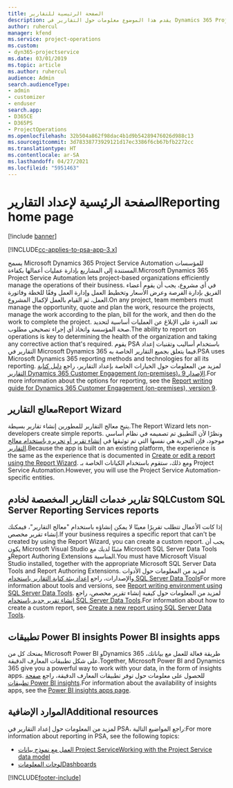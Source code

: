```yaml
---
title: الصفحة الرئيسية للتقارير
description: يقدم هذا الموضوع معلومات حول التقارير في Dynamics 365 Project Service Automation.
author: ruhercul
manager: kfend
ms.service: project-operations
ms.custom:
- dyn365-projectservice
ms.date: 03/01/2019
ms.topic: article
ms.author: ruhercul
audience: Admin
search.audienceType:
- admin
- customizer
- enduser
search.app:
- D365CE
- D365PS
- ProjectOperations
ms.openlocfilehash: 32b504a862f98dac4b1d9b54289476026d988c13
ms.sourcegitcommit: 3d78338773929121d17ec3386f6cb67bfb2272cc
ms.translationtype: HT
ms.contentlocale: ar-SA
ms.lasthandoff: 04/27/2021
ms.locfileid: "5951463"
---
```

# <a name="reporting-home-page"></a><span data-ttu-id="6f517-103">الصفحة الرئيسية لإعداد التقارير</span><span class="sxs-lookup"><span data-stu-id="6f517-103">Reporting home page</span></span>

[!include [banner](../includes/psa-now-project-operations.md)]

[!INCLUDE[cc-applies-to-psa-app-3.x](../includes/cc-applies-to-psa-app-3x.md)]

<span data-ttu-id="6f517-104">يسمح Microsoft Dynamics 365 Project Service Automation للمؤسسات المستندة إلى المشاريع بإدارة عمليات أعمالها بكفاءة.</span><span class="sxs-lookup"><span data-stu-id="6f517-104">Microsoft Dynamics 365 Project Service Automation lets project-based organizations efficiently manage the operations of their business.</span></span> <span data-ttu-id="6f517-105">في أي مشروع، يجب أن يقوم أعضاء الفريق بإدارة الفرصة وعرض الأسعار وتخطيط العمل وإدارة العمل وفقًا للخطة وفاتورة العمل، ثم القيام بالعمل لإكمال المشروع.</span><span class="sxs-lookup"><span data-stu-id="6f517-105">On any project, team members must manage the opportunity, quote and plan the work, resource the projects, manage the work according to the plan, bill for the work, and then do the work to complete the project.</span></span> <span data-ttu-id="6f517-106">تعد القدرة على الإبلاغ عن العمليات أساسية لتحديد صحة المؤسسة واتخاذ أي إجراء تصحيحي مطلوب.</span><span class="sxs-lookup"><span data-stu-id="6f517-106">The ability to report on operations is key to determining the health of the organization and taking any corrective action that's required.</span></span> <span data-ttu-id="6f517-107">يقوم PSA باستخدام أساليب وتقنيات إعداد التقارير في Microsoft Dynamics 365 فيما يتعلق بجميع التقارير الخاصة به.</span><span class="sxs-lookup"><span data-stu-id="6f517-107">PSA uses Microsoft Dynamics 365 reporting methods and technologies for all its reporting.</span></span> <span data-ttu-id="6f517-108">لمزيد من المعلومات حول الخيارات الخاصة بإعداد التقارير، راجع [دليل كتابة التقارير Dynamics 365 Customer Engagement (on-premises)، الإصدار 9](/dynamics365/customerengagement/on-premises/analytics/reporting-analytics-with-dynamics-365).</span><span class="sxs-lookup"><span data-stu-id="6f517-108">For more information about the options for reporting, see the [Report writing guide for Dynamics 365 Customer Engagement (on-premises), version 9](/dynamics365/customerengagement/on-premises/analytics/reporting-analytics-with-dynamics-365).</span></span>

## <a name="report-wizard"></a><span data-ttu-id="6f517-109">معالج التقارير</span><span class="sxs-lookup"><span data-stu-id="6f517-109">Report Wizard</span></span>

<span data-ttu-id="6f517-110">يتيح معالج التقارير للمطورين إنشاء تقارير بسيطة.</span><span class="sxs-lookup"><span data-stu-id="6f517-110">The Report Wizard lets non-developers create simple reports.</span></span> <span data-ttu-id="6f517-111">ونظرًا لأن التطبيق تم تصميمه في نظام أساسي موجود، فإن التجربة هي نفسها التي تم توثيقها في [إنشاء تقرير أو تحريره باستخدام معالج التقارير](/dynamics365/customerengagement/on-premises/basics/create-edit-copy-report-wizard).</span><span class="sxs-lookup"><span data-stu-id="6f517-111">Because the app is built on an existing platform, the experience is the same as the experience that is documented in [Create or edit a report using the Report Wizard](/dynamics365/customerengagement/on-premises/basics/create-edit-copy-report-wizard).</span></span> <span data-ttu-id="6f517-112">ومع ذلك، ستقوم باستخدام الكيانات الخاصة بـ Project Service Automation.</span><span class="sxs-lookup"><span data-stu-id="6f517-112">However, you will use the Project Service Automation-specific entities.</span></span>

## <a name="custom-sql-server-reporting-services-reports"></a><span data-ttu-id="6f517-113">تقارير خدمات التقارير المخصصة لخادم SQL</span><span class="sxs-lookup"><span data-stu-id="6f517-113">Custom SQL Server Reporting Services reports</span></span>

<span data-ttu-id="6f517-114">إذا كانت الأعمال تتطلب تقريرًا معينًا لا يمكن إنشاؤه باستخدام "معالج التقارير"، فيمكنك إنشاء تقرير مخصص.</span><span class="sxs-lookup"><span data-stu-id="6f517-114">If your business requires a specific report that can't be created by using the Report Wizard, you can create a custom report.</span></span> <span data-ttu-id="6f517-115">يجب أن يكون Microsoft Visual Studio مثبتًا لديك مع Microsoft SQL Server Data Tools وReport Authoring Extensions المناسبة.</span><span class="sxs-lookup"><span data-stu-id="6f517-115">You must have Microsoft Visual Studio installed, together with the appropriate Microsoft SQL Server Data Tools and Report Authoring Extensions.</span></span> <span data-ttu-id="6f517-116">لمزيد من المعلومات حول الأدوات والإصدارات، راجع [إعداد بيئة كتابة التقارير باستخدام SQL Server Data Tools](/dynamics365/customerengagement/on-premises/analytics/report-writing-environment-using-sql-server-data-tools)</span><span class="sxs-lookup"><span data-stu-id="6f517-116">For more information about tools and versions, see [Report writing environment using SQL Server Data Tools](/dynamics365/customerengagement/on-premises/analytics/report-writing-environment-using-sql-server-data-tools).</span></span> <span data-ttu-id="6f517-117">لمزيد من المعلومات حول كيفية إنشاء تقرير مخصص، راجع [إنشاء تقرير جديد باستخدام SQL Server Data Tools](/dynamics365/customerengagement/on-premises/analytics/create-a-new-report-using-sql-server-data-tools).</span><span class="sxs-lookup"><span data-stu-id="6f517-117">For information about how to create a custom report, see [Create a new report using SQL Server Data Tools](/dynamics365/customerengagement/on-premises/analytics/create-a-new-report-using-sql-server-data-tools).</span></span>

## <a name="power-bi-insights-apps"></a><span data-ttu-id="6f517-118">تطبيقات Power BI insights </span><span class="sxs-lookup"><span data-stu-id="6f517-118">Power BI insights apps</span></span>

<span data-ttu-id="6f517-119">يمنحك كل من Microsoft Power BI وDynamics 365 طريقة فعالة للعمل مع بياناتك، على شكل تطبيقات المعارف الدقيقة.</span><span class="sxs-lookup"><span data-stu-id="6f517-119">Together, Microsoft Power BI and Dynamics 365 give you a powerful way to work with your data, in the form of insights apps.</span></span> <span data-ttu-id="6f517-120">للحصول على معلومات حول توفر تطبيقات المعارف الدقيقة، راجع [صفحة تطبيقات Power BI insights](https://powerbi.microsoft.com/power-bi-insights-apps/).</span><span class="sxs-lookup"><span data-stu-id="6f517-120">For information about the availability of insights apps, see the [Power BI insights apps page](https://powerbi.microsoft.com/power-bi-insights-apps/).</span></span>


## <a name="additional-resources"></a><span data-ttu-id="6f517-121">الموارد الإضافية</span><span class="sxs-lookup"><span data-stu-id="6f517-121">Additional resources</span></span>
<span data-ttu-id="6f517-122">لمزيد من المعلومات حول إعداد التقارير في PSA، راجع المواضيع التالية:</span><span class="sxs-lookup"><span data-stu-id="6f517-122">For more information about reporting in PSA, see the following topics:</span></span>

- [<span data-ttu-id="6f517-123">العمل مع نموذج بيانات Project Service</span><span class="sxs-lookup"><span data-stu-id="6f517-123">Working with the Project Service data model</span></span>](reports-working-project-service-data-model.md)
- [<span data-ttu-id="6f517-124">لوحات المعلومات</span><span class="sxs-lookup"><span data-stu-id="6f517-124">Dashboards</span></span>](reports-dashboards.md)



[!INCLUDE[footer-include](../includes/footer-banner.md)]